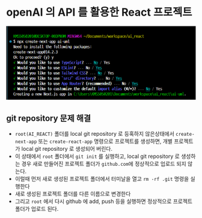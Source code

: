 # openAI 의 API 를 활용한 React 프로젝트

![alt text](image.png)

## git repository 문제 해결

- `root(AI_REACT)` 폴더를 local git repository 로 등혹하지 않은상태에서 `create-next-app` 또는 `create-react-app` 명령으로 프로젝트를 생성하면, 개별 프로젝트가 local git repository 로 생성되어 버린다.
- 이 상태에서 `root` 폴더에서 `git init` 를 실행하고, local git repository 로 생성하는 경우 새로 만들어진 프로젝트 폴더가 `github.com`에 정상적으로 업로드 되지 않는다.
- 이럴때 먼저 새로 생성된 프로젝트 폴더에서 터미날을 열고 `rm -rf .git` 명령을 실행한다
- 새로 생성된 프로젝트 폴더를 다른 이름으로 변경한다
- 그리고 `root` 에서 다시 github 에 add, push 등을 실행하면 정상적으로 프로젝트 폴더가 업로드 된다.
